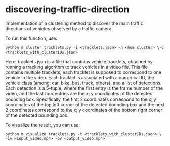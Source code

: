 # discovering-traffic-direction

Implementation of a clustering method to discover the main traffic directions of vehicles observed by a traffic camera

To run this function, use:
```
python m_cluster_tracklets.py -i <tracklets.json> -n <num_cluster> \-o <tracklets_with_clusterIDs.json>
```
Here, tracklets.json is a file that contains vehicle tracklets, obtained by running a tracking algorithm
to track vehicles in a video file. This file contains multiple tracklets, each tracklet is supposed to correspond
to one vehicle in the video. Each tracklet is associated with a numerical ID, the vehicle class (among: car,
bike, bus, truck, others), and a list of detections. Each detection is a 5-tuple, where the first entry is the
frame number of the video, and the last four entries are the x; y coordinates of the detected bounding box.
Specifically, the first 2 coordinates correspond to the x; y coordinates of the top left corner of the detected
bounding box and the next 2 coordinates correspond to the x; y coordinates of the bottom right corner of the
detected bounding box.

To visualize the result, you can use:
```
python m_visualize_tracklets.py -t <tracklets_with_clusterIDs.json> \
-iv <input_video.mp4> -ov <output_video.mp4>```
